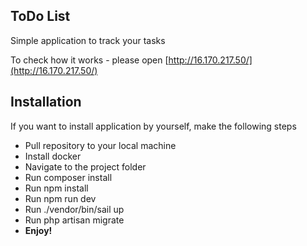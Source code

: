 ## ToDo List

Simple application to track your tasks

To check how it works - please open
[http://16.170.217.50/](http://16.170.217.50/)

## Installation
If you want to install application by yourself, make the following steps

- Pull repository to your local machine
- Install docker
- Navigate to the project folder
- Run composer install
- Run npm install
- Run npm run dev
- Run ./vendor/bin/sail up
- Run php artisan migrate
- **Enjoy!**
